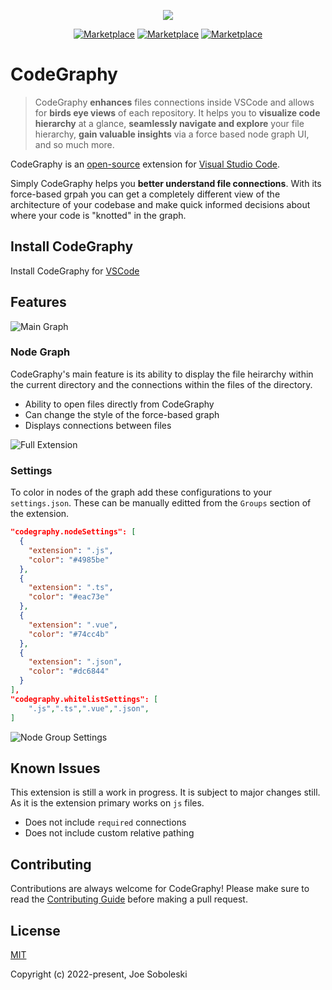 <p align="center">
  <img src="https://user-images.githubusercontent.com/26047842/177056994-e6be0cd0-6e18-40c1-a254-ae847c62ffaf.png" />
 </p>

 <p align="center">
  <a href="https://marketplace.visualstudio.com/items?itemName=codegraphy.codegraphy"><img src="https://vsmarketplacebadge.apphb.com/version-short/codegraphy.codegraphy.svg" alt="Marketplace"></a>
  <a href="https://marketplace.visualstudio.com/items?itemName=codegraphy.codegraphy"><img src="https://vsmarketplacebadge.apphb.com/downloads-short/codegraphy.codegraphy.svg" alt="Marketplace"></a>
  <a href="https://marketplace.visualstudio.com/items?itemName=codegraphy.codegraphy"><img src="https://vsmarketplacebadge.apphb.com/rating-short/codegraphy.codegraphy.svg" alt="Marketplace"></a>
</p>

# CodeGraphy

> CodeGraphy **enhances** files connections inside VSCode and allows for **birds eye views** of each repository. It helps you to **visualize code hierarchy** at a glance, **seamlessly navigate and explore** your file hierarchy, **gain valuable insights** via a force based node graph UI, and so much more.

CodeGraphy is an [open-source](https://github.com/joesobo/CodeGraphy 'Open CodeGraphy on GitHub') extension for [Visual Studio Code](https://code.visualstudio.com).

Simply CodeGraphy helps you **better understand file connections**. With its force-based grpah you can get a completely different view of the architecture of your codebase and make quick informed decisions about where your code is "knotted" in the graph.

## Install CodeGraphy

Install CodeGraphy for [VSCode](https://marketplace.visualstudio.com/items?itemName=codegraphy.codegraphy)

## Features

![Main Graph](https://user-images.githubusercontent.com/26047842/180671502-63367d2a-85c3-4e20-8f2c-dedc1fada0ba.png)

### Node Graph

CodeGraphy's main feature is its ability to display the file heirarchy within the current directory and the connections within the files of the directory.

- Ability to open files directly from CodeGraphy
- Can change the style of the force-based graph
- Displays connections between files

![Full Extension](https://user-images.githubusercontent.com/26047842/180671519-b7aa7da9-e025-4685-b4ad-a5e6cb1b1264.png)

### Settings

To color in nodes of the graph add these configurations to your `settings.json`. These can be manually editted from the `Groups` section of the extension.

```json
"codegraphy.nodeSettings": [
  {
    "extension": ".js",
    "color": "#4985be"
  },
  {
    "extension": ".ts",
    "color": "#eac73e"
  },
  {
    "extension": ".vue",
    "color": "#74cc4b"
  },
  {
    "extension": ".json",
    "color": "#dc6844"
  }
],
"codegraphy.whitelistSettings": [
    ".js",".ts",".vue",".json",
]
```

![Node Group Settings](https://user-images.githubusercontent.com/26047842/180671587-65727960-e0bf-4053-82ea-3f6dac719f39.png)

## Known Issues

This extension is still a work in progress. It is subject to major changes still. As it is the extension primary works on `js` files.

- Does not include `required` connections
- Does not include custom relative pathing

## Contributing
Contributions are always welcome for CodeGraphy! Please make sure to read the [Contributing Guide](https://github.com/joesobo/CodeGraphy/blob/main/.github/CONTRIBUTING.md) before making a pull request.

## License

[MIT](https://opensource.org/licenses/MIT)

Copyright (c) 2022-present, Joe Soboleski

